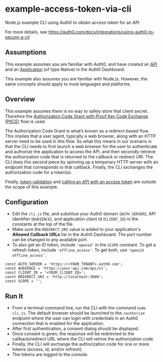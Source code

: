 # example-access-token-via-cli
Node.js example CLI using Auth0 to obtain access token for an API

For more details, see https://auth0.com/docs/integrations/using-auth0-to-secure-a-cli

Assumptions
-----------
This example assumes you are familiar with Auth0, and have created an [API](https://auth0.com/docs/apis) and an [Application](https://auth0.com/docs/applications) (of type Native) in the Auth0 Dashboard.

This example also assumes you are familiar with Node.js. However, the same concepts should apply to most languages and platforms.

Overview
--------

This example assumes there is no way to safely store that client secret. Therefore the [Authorization Code Grant with Proof Key Code Exchange (PKCE)](https://auth0.com/docs/api-auth/tutorials/authorization-code-grant-pkce) flow is used.

The Authorization Code Grant is what’s known as a redirect-based flow. This implies that a user agent, typically a web browser, along with an HTTP server need to be used in this flow. So what this means in our scenario is that the CLI needs to first launch a web browser for the user to authenticate and authorize the application to access the API, and then secondly retrieve the authorization code that is returned to the callback or redirect URI. The CLI does this second piece by spinning up a temporary HTTP server with an endpoint that corresponds to that callback. Finally, the CLI exchanges the authorization code for a token(s).

Finally, [token validation](https://auth0.com/docs/api-auth/tutorials/verify-access-token) and [calling an API with an access token](https://auth0.com/docs/api-auth/tutorials/adoption/api-tokens) are outside the scope of this example.

Configuration
-------------

- Edit the `cli.js` file, and substitue your Auth0 domain (`AUTH_SERVER`), API identifier (`AUDIENCE`), and application client id (`CLIENT_ID`) in the constants at the top of the file.
- Make sure the `REDIRECT_URI` value is added to your application's **Allowed Callback URLs** list in the Auth0 Dashboard. The port number can be changed to any available port.
- To also get an ID token, include `'openid'` in the `SCOPE` constant. To get a refresh token, include `'offline_access'`. To get both, use `'openid offline_access'`.

```
const AUTH_SERVER = 'https://<YOUR_TENANT>.auth0.com';
const AUDIENCE = 'https://your-api.com/api/v1';
const CLIENT_ID = '<YOUR_CLIENT_ID>';
const REDIRECT_URI = 'http://localhost:3000';
const SCOPE = '';
```

Run It
------
- From a terminal command line, run the CLI with the command `node cli.js`. The default browser should be launched to the `/authorize` endpoint where the user can login with credentials in an Auth0 connection that is enabled for the application.
- After first authentication, a consent dialog should be displayed.
- Once consent is given, the response will be redirected to the callback/redirect URL where the CLI will retrive the authorization code.
- Finally, the CLI will exchange the authorization code for one or more tokens (access, id, and/or refresh).
- The tokens are logged to the console.

